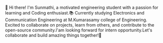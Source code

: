 👋 Hi there! I'm Sunmathi, a motivated engineering student with a passion for learning and Coding enthusiast.📚 Currently studying Electronics and Communication Engineering at M.Kumarasamy college of Engineering. Excited to collaborate on projects, learn from others, and contribute to the open-source community.I'am looking forward for intern opportunity.Let's collaborate and build amazing things together!🌱
